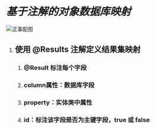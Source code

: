 # ***基于注解的对象数据库映射***

![正事配图](https://github.com/NoMoreThanAWord/SpringFamilyBucket/raw/master/Resource/IMG/088.jpg)

1. ## 使用 @Results 注解定义结果集映射

   1. ### @Result 标注每个字段

   2. ### column属性：数据库字段

   3. ### property：实体类中属性

   4. ### id：标注该字段是否为主键字段，true 或 false

